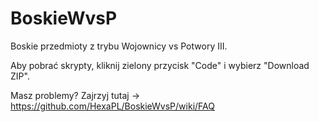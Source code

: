 # BoskieWvsP
Boskie przedmioty z trybu Wojownicy vs Potwory III.

Aby pobrać skrypty, kliknij zielony przycisk "Code" i wybierz "Download ZIP".

Masz problemy? Zajrzyj tutaj -> https://github.com/HexaPL/BoskieWvsP/wiki/FAQ
